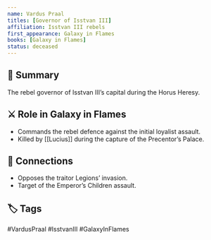 ```yaml
---
name: Vardus Praal
titles: [Governor of Isstvan III]
affiliation: Isstvan III rebels
first_appearance: Galaxy in Flames
books: [Galaxy in Flames]
status: deceased
---
```


## 🧠 Summary
The rebel governor of Isstvan III’s capital during the Horus Heresy.

## ⚔️ Role in Galaxy in Flames
- Commands the rebel defence against the initial loyalist assault.
- Killed by [[Lucius]] during the capture of the Precentor’s Palace.

## 🔗 Connections
- Opposes the traitor Legions’ invasion.
- Target of the Emperor’s Children assault.

## 🏷︎ Tags
#VardusPraal #IsstvanIII #GalaxyInFlames